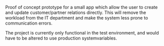 Proof of concept prototype for a small app which allow the user 
to create and update customer/partner relations directly.
This will remove the workload from the IT department
and make the system less prone to communication errors.

The project is currently only functional in the test environment,
and would have to be altered to use production systemvariables.
